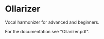 # Ollarizer
Vocal harmonizer for advanced and beginners.

For the documentation see "Ollarizer.pdf".
